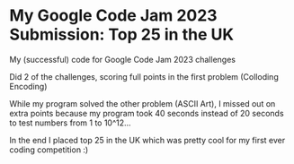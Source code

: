 # My Google Code Jam 2023 Submission: Top 25 in the UK
My (successful) code for Google Code Jam 2023 challenges

Did 2 of the challenges, scoring full points in the first problem (Colloding Encoding)

While my program solved the other problem (ASCII Art), I missed out on extra points because my program took 40 seconds instead of 20 seconds to test numbers from 1 to 10^12...

In the end I placed top 25 in the UK which was pretty cool for my first ever coding competition :)
